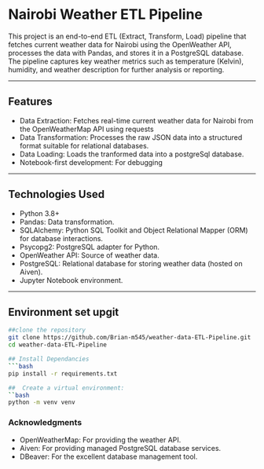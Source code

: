 
# Nairobi Weather ETL Pipeline 

This project is an end-to-end ETL (Extract, Transform, Load) pipeline that fetches current weather data for Nairobi using the OpenWeather API, processes the data with Pandas, and stores it in a PostgreSQL database. The pipeline captures key weather metrics such as temperature (Kelvin), humidity, and weather description for further analysis or reporting.

---

##  Features

- Data Extraction: Fetches real-time current weather data for Nairobi from the OpenWeatherMap API using requests
- Data Transformation: Processes the raw JSON data into a structured format suitable for relational databases.
- Data Loading: Loads the tranformed data into a postgreSql database.
- Notebook-first development: For debugging


---

##  Technologies Used

- Python 3.8+
- Pandas: Data transformation.
- SQLAlchemy: Python SQL Toolkit and Object Relational Mapper (ORM) for database interactions.
- Psycopg2: PostgreSQL adapter for Python.
- OpenWeather API: Source of weather data.
- PostgreSQL: Relational database for storing weather data (hosted on Aiven). 
- Jupyter Notebook environment.

---
## Environment set upgit

```bash
##clone the repository
git clone https://github.com/Brian-m545/weather-data-ETL-Pipeline.git
cd weather-data-ETL-Pipeline

## Install Dependancies
```bash
pip install -r requirements.txt

##  Create a virtual environment:
``bash
python -m venv venv

```

###  Acknowledgments
- OpenWeatherMap: For providing the weather API.
- Aiven: For providing managed PostgreSQL database services.
- DBeaver: For the excellent database management tool.

